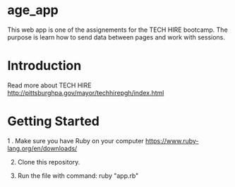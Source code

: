 # age_app


This web app is one of the assignements for the TECH HIRE bootcamp. The purpose is learn how to send data between pages and work with sessions.

# Introduction
  
   Read more about TECH HIRE http://pittsburghpa.gov/mayor/techhirepgh/index.html
  
# Getting Started

   1 . Make sure you have Ruby on your computer https://www.ruby-lang.org/en/downloads/ 
   
   2. Clone this repository.
   
   3. Run the file with command: ruby "app.rb" 
